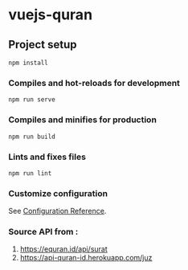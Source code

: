 # vuejs-quran

## Project setup
```
npm install
```

### Compiles and hot-reloads for development
```
npm run serve
```

### Compiles and minifies for production
```
npm run build
```

### Lints and fixes files
```
npm run lint
```

### Customize configuration
See [Configuration Reference](https://cli.vuejs.org/config/).

### Source API from :
1. https://equran.id/api/surat
2. https://api-quran-id.herokuapp.com/juz
